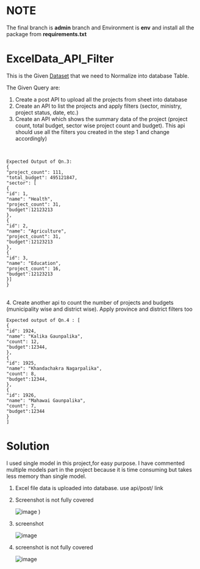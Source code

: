 # NOTE
The final branch is <b>admin</b> branch and Environment is <b>env</b> and install all the package from <b>requirements.txt</b>



# ExcelData_API_Filter

This is the Given [Dataset](https://docs.google.com/spreadsheets/d/1z9ioyt1v-BtpOn7BK8WGL76zuO9UKJWQ0G-tiS-_zvg/edit#gid=0) that we need to Normalize into  database Table.

The Given Query are:

1.  Create a post API to upload all the projects from sheet into database
2.  Create an API to list the projects and apply filters (sector, ministry, project status, date,
etc.)
3.  Create an API which shows the summary data of the project (project count, total budget,
sector wise project count and budget). This api should use all the filters you created in the
step 1 and change accordingly) 
<br>

    Expected Output of Qn.3:
    {
    "project_count": 111,
    "total_budget": 495121847,
    "sector": [
    {
    "id": 1,
    "name": "Health",
    "project_count": 31,
    "budget":12123213
    },
    {
    "id": 2,
    "name": "Agriculture",
    "project_count": 31,
    "budget":12123213
    },
    {
    "id": 3,
    "name": "Education",
    "project_count": 16,
    "budget":12123213
    }]
    }
<br>
4.  Create another api to count the number of projects and budgets (municipality wise and
district wise). Apply province and district filters too
<br>

    Expected output of Qn.4 : [
    {
    "id": 1924,
    "name": "Kalika Gaunpalika",
    "count": 12,
    "budget":12344,
    },
    {
    "id": 1925,
    "name": "Khandachakra Nagarpalika",
    "count": 8,
    "budget":12344,
    },
    {
    "id": 1926,
    "name": "Mahawai Gaunpalika",
    "count": 7,
    "budget":12344
    }
    ]
 
# Solution

I used single model in this project,for easy purpose. I have commented multiple models part in the project because it is time consuming but takes less memory than single model.

1.  Excel file data is uploaded into database. use  api/post/ link

2.  Screenshot is not fully covered

    ![image](https://user-images.githubusercontent.com/61791226/210054415-cca78958-5364-4554-98a7-7ffe3d73bcd3.png)
    )

3.  screenshot  

    ![image](https://user-images.githubusercontent.com/61791226/210054471-cb63ab88-167d-4191-a772-8bf278636a5d.png)

4.  screenshot is not fully covered

    ![image](https://user-images.githubusercontent.com/61791226/210054542-02b179d6-37fb-4707-92c1-2a9353a56a84.png)

